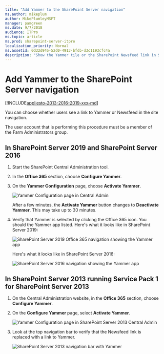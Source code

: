 ```yaml
---
title: "Add Yammer to the SharePoint Server navigation"
ms.author: mikeplum
author: MikePlumleyMSFT
manager: pamgreen
ms.date: 9/7/2018
audience: ITPro
ms.topic: article
ms.prod: sharepoint-server-itpro
localization_priority: Normal
ms.assetid: 0d32d946-52d0-4913-bfdb-d3c1193cfc4a
description: "Show the Yammer tile or the SharePoint Newsfeed link in SharePoint Server navigation."
---
```


# Add Yammer to the SharePoint Server navigation

[!INCLUDE[appliesto-2013-2016-2019-xxx-md](../includes/appliesto-2013-2016-2019-xxx-md.md)]

You can choose whether users see a link to Yammer or Newsfeed in the site navigation.

The user account that is performing this procedure must be a member of the Farm Administrators group.

## In SharePoint Server 2019 and SharePoint Server 2016

1. Start the SharePoint Central Administration tool.

2. In the **Office 365** section, choose **Configure Yammer**.

3. On the **Yammer Configuration** page, choose **Activate Yammer**.

     ![Yammer Configuration page in Central Admin](../media/yammer-spserver-config.png) 
   
     After a few minutes, the **Activate Yammer** button changes to **Deactivate Yammer**. This may take up to 30 minutes.

4. Verify that Yammer is selected by clicking the Office 365 icon. You should the Yammer app listed.
    Here's what it looks like in SharePoint Server 2019:

     ![SharePoint Server 2019 Office 365 navigation showing the Yammer app](../media/yammer_spserver_apps2019.png)

    Here's what it looks like in SharePoint Server 2016: 

     ![SharePoint Server 2016 navigation showing the Yammer app](../media/yammer-tile-sharepoint.png)

## In SharePoint Server 2013 running Service Pack 1 for SharePoint Server 2013
 
1. On the Central Administration website, in the **Office 365** section, choose **Configure Yammer**.

2. On the **Configure Yammer** page, select **Activate Yammer**. 
     
     ![Yammer Configuration page in SharePoint Server 2013 Central Admin](../media/yammer-spserver-config.png)
  
3. Look at the top navigation bar to verify that the Newsfeed link is replaced with a link to Yammer. 

    ![SharePoint Server 2013 navigation bar with Yammer](../media/Yammerinonpremnavbar.gif)
    

